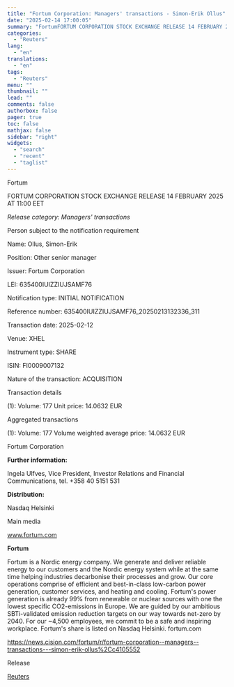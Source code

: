 ```yaml
---
title: "Fortum Corporation: Managers' transactions - Simon-Erik Ollus"
date: "2025-02-14 17:00:05"
summary: "FortumFORTUM CORPORATION STOCK EXCHANGE RELEASE 14 FEBRUARY 2025 AT 11:00 EETRelease category: Managers' transactionsPerson subject to the notification requirementName: Ollus, Simon-ErikPosition: Other senior managerIssuer: Fortum CorporationLEI: 635400IUIZZIUJSAMF76Notification type: INITIAL NOTIFICATIONReference number: 635400IUIZZIUJSAMF76_20250213132336_311Transaction date: 2025-02-12Venue: XHELInstrument type: SHAREISIN: FI0009007132Nature of the transaction: ACQUISITIONTransaction details(1): Volume: 177 Unit price: 14.0632 EURAggregated transactions(1):..."
categories:
  - "Reuters"
lang:
  - "en"
translations:
  - "en"
tags:
  - "Reuters"
menu: ""
thumbnail: ""
lead: ""
comments: false
authorbox: false
pager: true
toc: false
mathjax: false
sidebar: "right"
widgets:
  - "search"
  - "recent"
  - "taglist"
---
```


Fortum

FORTUM CORPORATION STOCK EXCHANGE RELEASE 14 FEBRUARY 2025 AT 11:00 EET

*Release category: Managers' transactions*

Person subject to the notification requirement

Name: Ollus, Simon-Erik

Position: Other senior manager

Issuer: Fortum Corporation

LEI: 635400IUIZZIUJSAMF76

Notification type: INITIAL NOTIFICATION

Reference number: 635400IUIZZIUJSAMF76\_20250213132336\_311

Transaction date: 2025-02-12

Venue: XHEL

Instrument type: SHARE

ISIN: FI0009007132

Nature of the transaction: ACQUISITION

Transaction details

(1): Volume: 177 Unit price: 14.0632 EUR

Aggregated transactions

(1): Volume: 177 Volume weighted average price: 14.0632 EUR

Fortum Corporation

**Further information:**

Ingela Ulfves, Vice President, Investor Relations and Financial Communications, tel. +358 40 5151 531

**Distribution:**

Nasdaq Helsinki

Main media

www.fortum.com

**Fortum**

Fortum is a Nordic energy company. We generate and deliver reliable energy to our customers and the Nordic energy system while at the same time helping industries decarbonise their processes and grow. Our core operations comprise of efficient and best-in-class low-carbon power generation, customer services, and heating and cooling. Fortum's power generation is already 99% from renewable or nuclear sources with one the lowest specific CO2-emissions in Europe. We are guided by our ambitious SBTi-validated emission reduction targets on our way towards net-zero by 2040. For our ~4,500 employees, we commit to be a safe and inspiring workplace. Fortum's share is listed on Nasdaq Helsinki. fortum.com

https://news.cision.com/fortum/r/fortum-corporation--managers--transactions---simon-erik-ollus%2Cc4105552

Release

[Reuters](https://www.tradingview.com/news/reuters.com,2025-02-14:newsml_Wkr3gt3Qd:0-fortum-corporation-managers-transactions-simon-erik-ollus/)
